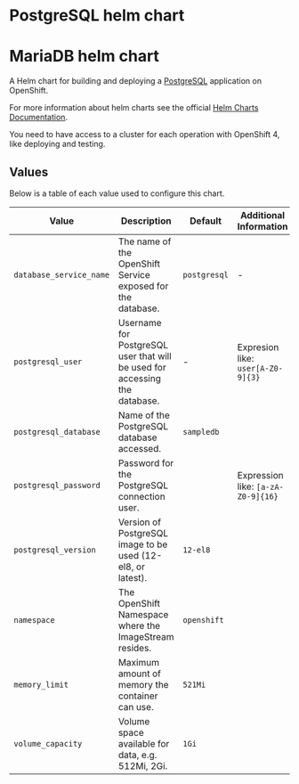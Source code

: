 # PostgreSQL helm chart

# MariaDB helm chart

A Helm chart for building and deploying a [PostgreSQL](https://github/sclorg/postgresql-container) application on OpenShift.

For more information about helm charts see the official [Helm Charts Documentation](https://helm.sh/).

You need to have access to a cluster for each operation with OpenShift 4, like deploying and testing.

## Values
Below is a table of each value used to configure this chart.

| Value                                       | Description | Default | Additional Information |
|---------------------------------------------| ----------- | -- | ---------------------- |
| `database_service_name`                     | The name of the OpenShift Service exposed for the database. | `postgresql` | - |
| `postgresql_user`                           | Username for PostgreSQL user that will be used for accessing the database. | - | Expresion like: `user[A-Z0-9]{3}` |
| `postgresql_database`                       | Name of the PostgreSQL database accessed. | `sampledb` |  |
| `postgresql_password`                       | Password for the PostgreSQL connection user. |  | Expression like: `[a-zA-Z0-9]{16}` |
| `postgresql_version`                        | Version of PostgreSQL image to be used (12-el8, or latest). | `12-el8` |  |
| `namespace`                                 | The OpenShift Namespace where the ImageStream resides. | `openshift` | |
| `memory_limit`                              | Maximum amount of memory the container can use. | `521Mi` |  |
| `volume_capacity`                           | Volume space available for data, e.g. 512Mi, 2Gi. | `1Gi` |  |
